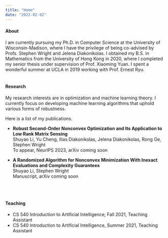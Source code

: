 ```yaml
---
title: "Home"
date: "2022-02-02"
---
```


#### About
I am currently pursuing my Ph.D. in Computer Science at the University of Wisconsin-Madison, where I have the privilege of being co-advised by Profs. Stephen Wright and Jelena Diakonikolas. I obtained my B.S. in Mathematics from the University of Hong Kong in 2020, where I completed my senior thesis under supervision of Prof. Xiaoming Yuan. I spent a wonderful summer at UCLA in 2019 working with Prof. Ernest Ryu. 
<br/>
<br/>

#### Research
My research interests are in optimization and machine learning theory. I currently focus on developing machine learning algorithms that uphold various forms of robustness. 

Here is a list of my publications. 


- **Robust Second-Order Nonconvex Optimization and Its Application to Low Rank Matrix Sensing**  
Shuyao Li, Yu Cheng, Ilias Diakonikolas, Jelena Diakonikolas, Rong Ge, Stephen Wright  
To appear, NeurIPS 2023, arXiv coming soon

- **A Randomized Algorithm for Nonconvex Minimization With Inexact Evaluations and Complexity Guarantees**  
Shuyao Li, Stephen Wright  
Manuscript, arXiv coming soon
<br/>
<br/>

#### Teaching 
- CS 540 Introduction to Artificial Intelligence, Fall 2021, Teaching Assistant
- CS 540 Introduction to Artificial Intelligence, Summer 2021, Teaching Assistant




